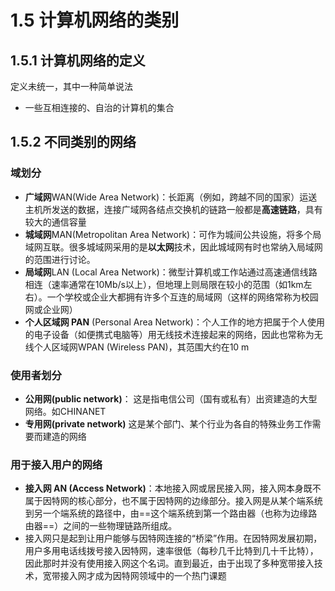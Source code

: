 # 1.5 计算机网络的类别

## 1.5.1 计算机网络的定义
定义未统一，其中一种简单说法
* 一些互相连接的、自治的计算机的集合

## 1.5.2 不同类别的网络

### 域划分
* **广域网**WAN(Wide Area Network)：长距离（例如，跨越不同的国家）运送主机所发送的数据，连接广域网各结点交换机的链路一般都是**高速链路**，具有较大的通信容量
* **城域网**MAN(Metropolitan Area Network)：可作为城间公共设施，将多个局域网互联。很多城域网采用的是**以太网**技术，因此城域网有时也常纳入局域网的范围进行讨论。
* **局域网**LAN (Local Area Network)：微型计算机或工作站通过高速通信线路相连（速率通常在10Mb/s以上），但地理上则局限在较小的范围（如1km左右）。一个学校或企业大都拥有许多个互连的局域网（这样的网络常称为校园网或企业网）
* **个人区域网 PAN** (Personal Area Network)：个人工作的地方把属于个人使用的电子设备（如便携式电脑等）用无线技术连接起来的网络，因此也常称为无线个人区域网WPAN (Wireless PAN)，其范围大约在10 m
### 使用者划分
* **公用网(public network)**： 这是指电信公司（国有或私有）出资建造的大型网络。如CHINANET
* **专用网(private network)** 这是某个部门、某个行业为各自的特殊业务工作需要而建造的网络

### 用于接入用户的网络
* **接入网 AN (Access Network)**：本地接入网或居民接入网，接入网本身既不属于因特网的核心部分，也不属于因特网的边缘部分。接入网是从某个端系统到另一个端系统的路径中，由==这个端系统到第一个路由器（也称为边缘路由器==）之间的一些物理链路所组成。
* 接入网只是起到让用户能够与因特网连接的“桥梁”作用。在因特网发展初期，用户多用电话线拨号接入因特网，速率很低（每秒几千比特到几十千比特），因此那时并没有使用接入网这个名词。直到最近，由于出现了多种宽带接入技术，宽带接入网才成为因特网领域中的一个热门课题


